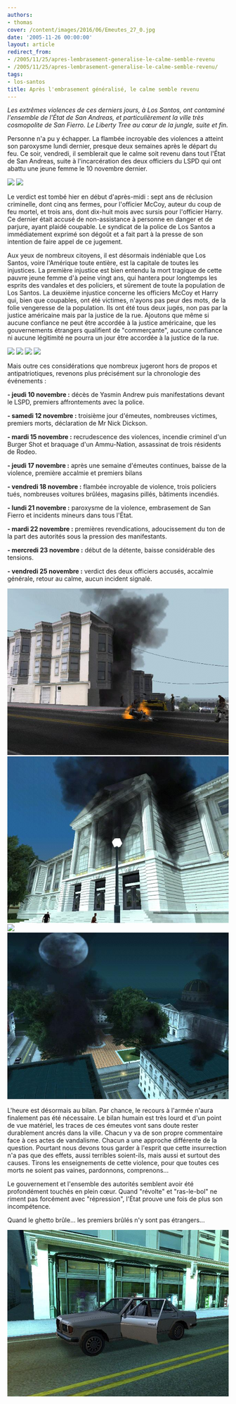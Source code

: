 ```yaml
---
authors:
- thomas
cover: /content/images/2016/06/Emeutes_27_0.jpg
date: '2005-11-26 00:00:00'
layout: article
redirect_from:
- /2005/11/25/apres-lembrasement-generalise-le-calme-semble-revenu
- /2005/11/25/apres-lembrasement-generalise-le-calme-semble-revenu/
tags:
- los-santos
title: Après l'embrasement généralisé, le calme semble revenu
---
```



_Les extrêmes violences de ces derniers jours, à Los Santos, ont contaminé l'ensemble de l'État de San Andreas, et particulièrement la ville très cosmopolite de San Fierro. Le Liberty Tree au cœur de la jungle, suite et fin._

Personne n'a pu y échapper. La flambée incroyable des violences a atteint son paroxysme lundi dernier, presque deux semaines après le départ du feu. Ce soir, vendredi, il semblerait que le calme soit revenu dans tout l'État de San Andreas, suite à l'incarcération des deux officiers du LSPD qui ont abattu une jeune femme le 10 novembre dernier.

![](/content/images/2005/01/Emeutes_23_0.jpg)
![](/content/images/2005/01/Emeutes_24_0.jpg)

Le verdict est tombé hier en début d'après-midi : sept ans de réclusion criminelle, dont cinq ans fermes, pour l'officier McCoy, auteur du coup de feu mortel, et trois ans, dont dix-huit mois avec sursis pour l'officier Harry. Ce dernier était accusé de non-assistance à personne en danger et de parjure, ayant plaidé coupable. Le syndicat de la police de Los Santos a immédiatement exprimé son dégoût et a fait part à la presse de son intention de faire appel de ce jugement.

Aux yeux de nombreux citoyens, il est désormais indéniable que Los Santos, voire l'Amérique toute entière, est la capitale de toutes les injustices. La première injustice est bien entendu la mort tragique de cette pauvre jeune femme d'à peine vingt ans, qui hantera pour longtemps les esprits des vandales et des policiers, et sûrement de toute la population de Los Santos. La deuxième injustice concerne les officiers McCoy et Harry qui, bien que coupables, ont été victimes, n'ayons pas peur des mots, de la folie vengeresse de la population. Ils ont été tous deux jugés, non pas par la justice américaine mais par la justice de la rue. Ajoutons que même si aucune confiance ne peut être accordée à la justice américaine, que les gouvernements étrangers qualifient de "commerçante", aucune confiance ni aucune légitimité ne pourra un jour être accordée à la justice de la rue.

![](/content/images/2005/01/Emeutes%208_0.jpg)
![](/content/images/2005/01/Emeutes%209_0.jpg)
![](/content/images/2005/01/Emeutes_31_0.jpg)
![](/content/images/2005/01/Emeutes_29_0.jpg)

Mais outre ces considérations que nombreux jugeront hors de propos et antipatriotiques, revenons plus précisément sur la chronologie des événements :

**- jeudi 10 novembre :** décès de Yasmin Andrew puis manifestations devant le LSPD, premiers affrontements avec la police.

**- samedi 12 novembre :** troisième jour d'émeutes, nombreuses victimes, premiers morts, déclaration de Mr Nick Dickson.

**- mardi 15 novembre :** recrudescence des violences, incendie criminel d'un Burger Shot et braquage d'un Ammu-Nation, assassinat de trois résidents de Rodeo.

**- jeudi 17 novembre :** après une semaine d'émeutes continues, baisse de la violence, première accalmie et premiers bilans

**- vendredi 18 novembre :** flambée incroyable de violence, trois policiers tués, nombreuses voitures brûlées, magasins pillés, bâtiments incendiés.

**- lundi 21 novembre :** paroxysme de la violence, embrasement de San Fierro et incidents mineurs dans tous l'État.

**- mardi 22 novembre :** premières revendications, adoucissement du ton de la part des autorités sous la pression des manifestants.

**- mercredi 23 novembre :** début de la détente, baisse considérable des tensions.

**- vendredi 25 novembre :** verdict des deux officiers accusés, accalmie générale, retour au calme, aucun incident signalé.

![](/content/images/2005/01/Emeutes_17.jpg)
![](/content/images/2005/01/Emeutes_26.jpg)
![](/content/images/2005/01/Emeutes_27_1.jpg)
![](/content/images/2005/01/Emeutes_30.jpg)

L'heure est désormais au bilan. Par chance, le recours à l'armée n'aura finalement pas été nécessaire. Le bilan humain est très lourd et d'un point de vue matériel, les traces de ces émeutes vont sans doute rester durablement ancrés dans la ville. Chacun y va de son propre commentaire face à ces actes de vandalisme. Chacun a une approche différente de la question. Pourtant nous devons tous garder à l'esprit que cette insurrection n'a pas que des effets, aussi terribles soient-ils, mais aussi et surtout des causes. Tirons les enseignements de cette violence, pour que toutes ces morts ne soient pas vaines, pardonnons, comprenons...

Le gouvernement et l'ensemble des autorités semblent avoir été profondément touchés en plein cœur. Quand "révolte" et "ras-le-bol" ne riment pas forcément avec "répression", l'État prouve une fois de plus son incompétence.

Quand le ghetto brûle... les premiers brûlés n'y sont pas étrangers...

![](/content/images/2005/01/Emeutes_25.jpg)
